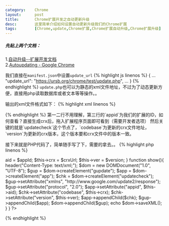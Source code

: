 ```yaml
---
category:    Chrome
layout:      post
title:       Chrome扩展开发之自动更新升级
desc:        这里简单介绍如何设置自动更新升级我们的Chrome扩展
tags:        [Chrome,update,Chrome扩展,Chrome扩展自动升级,Chrome扩展升级]
---
```

##### 先贴上两个文档：  
1.[自动升级--扩展开发文档](http://open.chrome.360.cn/extension_dev/autoupdate.html)    
2.[Autoupdating - Google Chrome](https://developer.chrome.com/extensions/autoupdate)

我们直接在`manifest.json`中设置`update_url`
{% highlight js linenos %}
{
    ...
    "update_url": "https://ursb.org/chrome/test/update.php",
    ...
}
{% endhighlight %}
`update.php`也可以为静态的xml文件地址，不过为了动态更新方便，直接用php读取数据库或者文本等等操作。。

输出的xml文件格式如下：
{% highlight xml linenos %}
<?xml version="1.0" encoding="UTF-8"?>    
<gupdate xmlns="http://www.google.com/update2/response" protocol="2.0">
    <app appid="dikhaimodgjmmdgjlaeicddkepoeoibj">
        <updatecheck codebase="http://ursb.org/chrome/test/1.1.crx" version="1.1"/>
    </app>
</gupdate>
{% endhighlight %}
第一二行不用理解，第三行的`appid`为我们的扩展的ID，如何查看？直接生成crx后，拖入扩展程序页面即可看到（需要开发者选项）
然后关键的就是`updatecheck`这个节点了，`codebase`为更新的crx文件地址，`version`为更新的crx版本，这个版本要和crx文件中的版本一致。

接下来就是PHP代码了，简单随手写了下，需要的拿去。。
{% highlight php linenos %}
<?php
/*
 * Chrome升级xml类
 * by Holger
 * at 2014-10-06
 */
class ChromeUpdate{
    protected $aid = "";
    protected $crx = "";
    protected $ver = "";
    function __construct($appId, $crxUrl, $version){
        $this->aid = $appId;
        $this->crx = $crxUrl;
        $this->ver = $version;
    }
    function show(){
        header("Content-Type: text/xml;");
        $dom = new DOMDocument("1.0", "UTF-8");
        $gup = $dom->createElement("gupdate");
        $app = $dom->createElement("app");
        $chk = $dom->createElement("updatecheck");
        $gup->setAttribute("xmlns", "http://www.google.com/update2/response");
        $gup->setAttribute("protocol", "2.0");
        $app->setAttribute("appid", $this->aid);
        $chk->setAttribute("codebase", $this->crx);
        $chk->setAttribute("version", $this->ver);
        $app->appendChild($chk);
        $gup->appendChild($app);
        $dom->appendChild($gup);
        echo $dom->saveXML();
    }
}
?>
{% endhighlight %}
